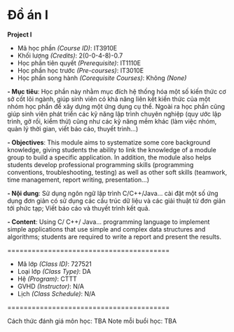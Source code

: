 # Đồ án I
<b>Project I</b>

- Mã học phần <i>(Course ID)</i>: IT3910E
- Khối lượng <i>(Credits)</i>: 2(0-0-4-8)-0.7
- Học phần tiên quyết <i>(Prerequisite)</i>: IT1110E
- Học phần học trước <i>(Pre-courses)</i>: IT3010E
- Học phần song hành <i>(Corequisite Courses)</i>: Không <i>(None)</i>

<b>
- Mục tiêu</b>: Học phần này nhằm mục đích hệ thống hóa một số kiến thức cơ sở cốt lõi ngành, giúp sinh viên có khả năng liên kết kiến thức của một nhóm học phần để xây dựng một ứng dụng cụ thể. Ngoài ra học phần cũng giúp sinh viên phát triển các kỹ năng lập trình chuyên nghiệp (quy ước lập trình, gỡ rối, kiểm thử) cũng như các kỹ năng mềm khác (làm việc nhóm, quản lý thời gian, viết báo cáo, thuyết trình…)

<b><font size=”2”>- Objectives</b>: This module aims to systematize some core background knowledge, giving students the ability to link the knowledge of a module group to build a specific application. In addition, the module also helps students develop professional programming skills (programming conventions, troubleshooting, testing) as well as other soft skills (teamwork, time management, report writing, presentation...)</font>


<b>- Nội dung</b>: Sử dụng ngôn ngữ lập trình C/C++/Java... cài đặt một số ứng dụng đơn giản có sử dụng các cấu trúc dữ liệu và các giải thuật từ đơn giản tới phức tạp; Viết báo cáo và thuyết trình kết quả.

<b>- Content</b>: Using C/ C++/ Java... programming language to implement simple applications that use simple and complex data structures and algorithms; students are required to write a report and present the results.

========================================
- Mã lớp <i>(Class ID)</i>: 727521
- Loại lớp <i>(Class Type)</i></i>: DA
- Hệ <i>(Program)</i></i>: CTTT
- GVHD <i>(Instructor)</i>: N/A
- Lịch <i>(Class Schedule)</i>: N/A

========================================

Cách thức đánh giá môn học: TBA
Note mỗi buổi học: TBA
